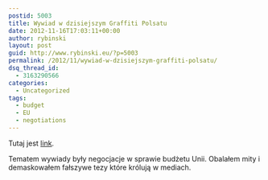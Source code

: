 ```yaml
---
postid: 5003
title: Wywiad w dzisiejszym Graffiti Polsatu
date: 2012-11-16T17:03:11+00:00
author: rybinski
layout: post
guid: http://www.rybinski.eu/?p=5003
permalink: /2012/11/wywiad-w-dzisiejszym-graffiti-polsatu/
dsq_thread_id:
  - 3163290566
categories:
  - Uncategorized
tags:
  - budget
  - EU
  - negotiations
---
```

Tutaj jest [link](http://www.ipla.tv/Graffiti-krzysztof-rybinski/vod-5620726).

Tematem wywiady były negocjacje w sprawie budżetu Unii. Obalałem mity i demaskowałem fałszywe tezy które królują w mediach.
